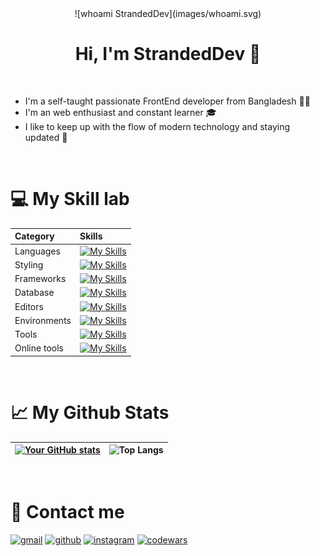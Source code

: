 
<center>
![whoami StrandedDev](images/whoami.svg)
</center>


<h1 align="center">Hi, I'm StrandedDev 🚀</h1>

<br>

- I'm a self-taught passionate FrontEnd developer from Bangladesh 👨‍💻
- I'm an web enthusiast and constant learner 🎓
- I like to keep up with the flow of modern technology and staying updated 🦾


<br> 

# 💻 My Skill lab 

<center>

| Category | Skills |
|:-|:-|
| Languages | [![My Skills](https://skillicons.dev/icons?i=py,go,js,html)](https://skillicons.dev) |
| Styling | [![My Skills](https://skillicons.dev/icons?i=css,tailwind,bootstrap)](https://skillicons.dev) |
| Frameworks | [![My Skills](https://skillicons.dev/icons?i=svelte,jquery)](https://skillicons.dev) |
| Database | [![My Skills](https://skillicons.dev/icons?i=postgres,firebase)](https://skillicons.dev) |
| Editors | [![My Skills](https://skillicons.dev/icons?i=vscode,sublime,pycharm,vim)](https://skillicons.dev) |
| Environments | [![My Skills](https://skillicons.dev/icons?i=windows,linux,kali,debian,ubuntu)](https://skillicons.dev) |
| Tools | [![My Skills](https://skillicons.dev/icons?i=ai,ps,figma)](https://github.com) |
| Online tools | [![My Skills](https://skillicons.dev/icons?i=replit,codepen,github)](https://skillicons.dev) |

</center>




<br> 

# 📈 My Github Stats

<center>

|[![Your GitHub stats](https://github-readme-stats.vercel.app/api?username=StrandedDev)](https://github.com/StrandedDev/github-readme-stats)|![Top Langs](https://github-readme-stats.vercel.app/api/top-langs/?username=StrandedDev)|
|:------:|:------:|

</center>




<br>

# 📩 Contact me

[![gmail](https://img.shields.io/badge/Gmail-D14836?style=for-the-badge&logo=gmail&logoColor=white)](mailto:strandedcrow7@gmail.com) [![github](https://img.shields.io/badge/GitHub-100000?style=for-the-badge&logo=github&logoColor=white)](https://www.github.com/StrandedDev) [![instagram](https://img.shields.io/badge/Instagram-E4405F?style=for-the-badge&logo=instagram&logoColor=white&color=blue)](https://www.instagram.com/_keith_flick_) [![codewars](https://img.shields.io/badge/Codewars-B1361E?style=for-the-badge&logo=Codewars&logoColor=white)](https://www.codewars.com/users/StrandedDev)





